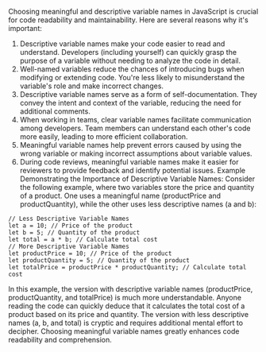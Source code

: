 Choosing meaningful and descriptive variable names in JavaScript is crucial for code readability and maintainability. Here are several reasons why it's important:
1. Descriptive variable names make your code easier to read and understand. Developers
(including yourself) can quickly grasp the purpose of a variable without needing to analyze the code in detail.
2. Well-named variables reduce the chances of introducing bugs when modifying or
extending code. You're less likely to misunderstand the variable's role and make incorrect changes.
3. Descriptive variable names serve as a form of self-documentation. They convey the intent
and context of the variable, reducing the need for additional comments.
4. When working in teams, clear variable names facilitate communication among developers.
Team members can understand each other's code more easily, leading to more efficient collaboration.
5. Meaningful variable names help prevent errors caused by using the wrong variable or
making incorrect assumptions about variable values.
6. During code reviews, meaningful variable names make it easier for reviewers to provide
feedback and identify potential issues.
Example Demonstrating the Importance of Descriptive Variable Names:
Consider the following example, where two variables store the price and quantity of a product. One uses a
meaningful name (productPrice and productQuantity), while the other uses less descriptive names (a and b):

```
// Less Descriptive Variable Names
let a = 10; // Price of the product
let b = 5; // Quantity of the product
let total = a * b; // Calculate total cost
// More Descriptive Variable Names
let productPrice = 10; // Price of the product
let productQuantity = 5; // Quantity of the product
let totalPrice = productPrice * productQuantity; // Calculate total cost
```
In this example, the version with descriptive variable names (productPrice, productQuantity, and totalPrice) is
much more understandable. Anyone reading the code can quickly deduce that it calculates the total cost of a
product based on its price and quantity. The version with less descriptive names (a, b, and total) is cryptic and
requires additional mental effort to decipher. Choosing meaningful variable names greatly enhances code
readability and comprehension.